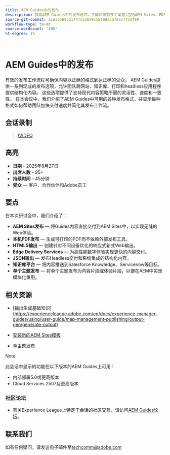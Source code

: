 ```yaml
---
title: AEM Guides中的发布
description: 探索AEM Guides中的发布格式，了解如何跨多个渠道(包括AEM Sites、PDF、HTML5、Edge Delivery Services、JSON等)交付内容。
source-git-commit: ace32569321747c53829c58f9daca7e5c7753f99
workflow-type: tm+mt
source-wordcount: '295'
ht-degree: 1%

---
```


# AEM Guides中的发布

有效的发布工作流程可确保内容以正确的格式到达正确的受众。 AEM Guides提供一系列现成的发布选项，允许团队跨网站、知识库、打印和headless应用程序提供结构化内容。 这些选项提供了支持现代内容策略所需的灵活性、速度和一致性。
在本会议中，我们介绍了AEM Guides中可用的各种发布格式，并显示每种格式如何帮助团队加快交付速度并简化其发布工作流。


## 会话录制

>[!VIDEO](https://video.tv.adobe.com/v/3472888/?quality=12&learn=on)

## 高亮

- **日期** - 2025年8月27日
- **出席人数** - 95+
- **持续时间** - 45分钟
- **受众** — 客户、合作伙伴和Adobe员工

## 要点

在本次研讨会中，我们介绍了：
- **AEM Sites发布** — 将Guides内容直接交付到AEM Sites中，以实现无缝的Web体验。
- **本机PDF发布** — 生成可打印的PDF而不依赖外部发布工具。
- **HTML5输出** — 创建针对不同设备优化的响应式新式Web输出。
- **Edge Delivery Services** — 为高性能数字体验实现更快的内容交付。
- **JSON输出** — 发布Headless交付和系统集成的结构化内容。
- **知识库平台** — 将内容推送到Salesforce Knowledge、Servicenow等目标。
- **单个主题发布** — 将单个主题发布为内容片段或体验片段，以便在AEM中实现模块化重用。


## 相关资源

- [输出生成基础知识] (https://experienceleague.adobe.com/en/docs/experience-manager-guides/using/user-guide/map-management-publishing/output-gen/generate-output)

- [安装新的AEM Sites模板](https://experienceleague.adobe.com/en/docs/experience-manager-guides/using/knowledge-base/kb-articles/publishing/aem-site-templates/download-install-aem-sites-templates-cs-kb)

- [单主题发布](https://experienceleague.adobe.com/en/docs/experience-manager-guides/using/user-guide/map-management-publishing/output-gen/generate-output/single-topic-publishing/publish-content-fragment.html)



>[!NOTE]
>
> 此会话中显示的功能在以下版本的AEM Guides上可用：
> - 内部部署5.0或更高版本
> - Cloud Services 2507及更高版本


### 社区论坛

- 有关Experience League上特定于会话的社区交互，请访问[AEM Guides论坛](https://experienceleaguecommunities.adobe.com/t5/experience-manager-guides/bd-p/xml-documentation-discussions)。


## 联系我们

如有任何疑问，请发送电子邮件至<techcomm@adobe.com>
